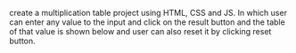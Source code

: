 create a multiplication table project using HTML, CSS and JS. In which user can enter any value to the input and click on the result button and the table of that value is shown below and user can also reset it by clicking reset button.
